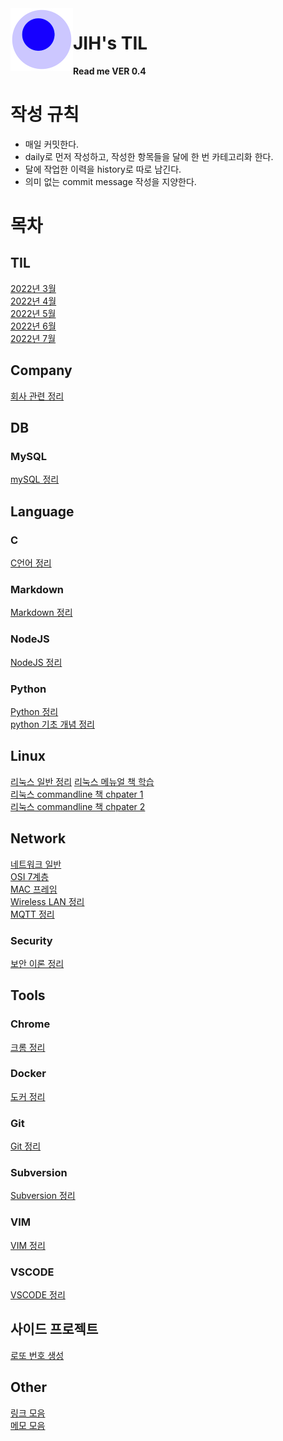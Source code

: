 <img src="attachments/foam-icon.png" width=100 align="left">  

# JIH's TIL

**Read me VER 0.4**  
# 작성 규칙
- 매일 커밋한다.
- daily로 먼저 작성하고, 작성한 항목들을 달에 한 번 카테고리화 한다.
- 달에 작업한 이력을 history로 따로 남긴다.
- 의미 없는 commit message 작성을 지양한다.
  
# 목차
## TIL
[2022년 3월](/journal/2022-03.md)  
[2022년 4월](/journal/2022-04.md)  
[2022년 5월](/journal/2022-05.md)  
[2022년 6월](/journal/2022-06.md)  
[2022년 7월](/journal/2022-07.md)  
## Company
[회사 관련 정리](/company/company.md)  
## DB
### MySQL
[mySQL 정리](/DB/mysql/mysql_general.md)  
## Language
### C
[C언어 정리](/Language/C/c_general.md)  
### Markdown
[Markdown 정리](/Language/markdown/markdown_general.md)  
### NodeJS
[NodeJS 정리](/Language/nodeJS/nodejs_general.md)  
### Python 
[Python 정리](/Language/python/python_general.md)  
[python 기초 개념 정리](/Language/python/python_basic_jump.md)
## Linux
[리눅스 일반 정리](/Linux/linux_general.md) 
[리눅스 메뉴얼 책 학습](/Linux/linux_manual.md)  
[리눅스 commandline 책 chpater 1](/Linux/linux_command_line-leraning_shell.md)  
[리눅스 commandline 책 chpater 2](/Linux/linux_command_line-config_env.md)  
## Network
[네트워크 일반](/network/network_general.md)    
[OSI 7계층](/network/OSI.md)  
[MAC 프레임](/network/macfame.md)  
[Wireless LAN 정리](/network/wireless.md)  
[MQTT 정리](/network/mqtt.md) 
### Security
[보안 이론 정리](/network/security/security_general.md)  
## Tools
### Chrome
[크롬 정리](/Tools/chrome/chrome_general.md)  
### Docker
[도커 정리](/Tools/docker/docker_general.md)  
### Git
[Git 정리](/Tools/git/git_general.md)  
### Subversion
[Subversion 정리](/Tools/subversion/subversion_general.md)  
### VIM
[VIM 정리](/Tools/vim/vim_general.md)  
### VSCODE
[VSCODE 정리](/Tools/vscode/vscode_general.md)  
## 사이드 프로젝트
[로또 번호 생성](/side/lotto/lotto.md)  
## Other
[링크 모음](/other/link.md)  
[메모 모음](/other/memo.md)  
